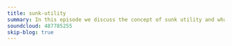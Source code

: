 ```yaml
---
title: sunk-utility
summary: In this episode we discuss the concept of sunk utility and what it means for software projects.
soundcloud: 487785255
skip-blog: true
---
```

